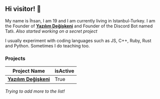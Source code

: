 ## Hi visitor! 👋
My name is İhsan, I am 19 and I am currently living in  Istanbul-Turkey. I am the Founder of **[Yazılım Değişkeni](https://yazilimdegiskeni.com)** and Founder of the Discord Bot named Tatlı.  _Also started working on a secret project_

I usually experiment with coding languages such as JS, C++, Ruby, Rust and Python. Sometimes I do teaching too.

### Projects
|                    Project Name                       | isActive |
| ----------------------------------------------------  | -------- |
| **[Yazılım Değişkeni](https://yazilimdegiskeni.com)** |   True   | 

_Trying to add more to the list!_

  <!--
- 🔭 currently working on
**[Discord Templates](https://discordtemplates.com)**
- 🌱 I’m currently learning ...

- 👯 I’m looking to collaborate on ...

- 🤔 I’m looking for help with ...

- 💬 Ask me about ...

- 📫 How to reach me: ...

- 😄 Pronouns: ...

- ⚡ Fun fact: ...
-->
